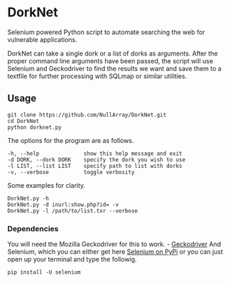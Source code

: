 # DorkNet
Selenium powered Python script to automate searching the web for vulnerable applications.

DorkNet can take a single dork or a list of dorks as arguments. After the proper command line arguments have been passed, the script will use Selenium and Geckodriver to find the results we want and save them to a textfile for further processing with SQLmap or similar utilities.

## Usage

```
git clone https://github.com/NullArray/DorkNet.git
cd DorkNet
python dorknet.py
```

The options for the program are as follows.

```
-h, --help              show this help message and exit
-d DORK, --dork DORK    specify the dork you wish to use
-l LIST, --list LIST    specify path to list with dorks
-v, --verbose           toggle verbosity
```

Some examples for clarity.

```
DorkNet.py -h
DorkNet.py -d inurl:show.php?id= -v
DorkNet.py -l /path/to/list.txr --verbose
```

### Dependencies

You will need the Mozilla Geckodriver for this to work. - [Geckodriver](https://github.com/mozilla/geckodriver/releases)
And Selenium, which you can either get here [Selenium on PyPi](https://pypi.python.org/pypi/selenium/2.7.0) or you can just open up your terminal and type the followig.

``
pip install -U selenium
``
